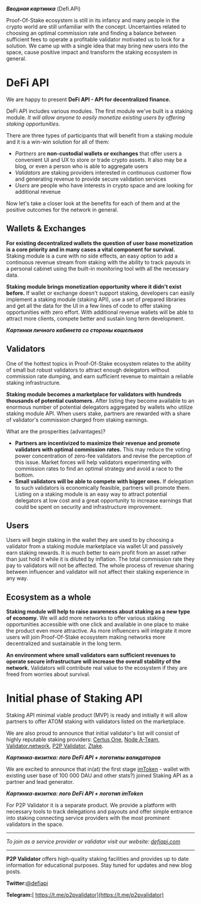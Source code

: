 ***Вводная картинка*** (Defi.APi)

Proof-Of-Stake ecosystem is still in its infancy and many people in the crypto world are still unfamiliar with the concept. Uncertainties related to choosing an optimal commission rate and finding a balance between sufficient fees to operate a profitable validator motivated us to look for a solution. We came up with a single idea that may bring new users into the space, cause positive impact and transform the staking ecosystem in general.

# DeFi API

We are happy to present **DeFi API - API for decentralized finance.**

DeFi API includes various modules. The first module we've built is a staking module. *It will allow anyone to easily monetize existing users by offering staking opportunities*.

There are three types of participants that will benefit from a staking module and it is a win-win solution for all of them:

- *Partners* are **non-custodial wallets or exchanges** that offer users a convenient UI and UX to store or trade crypto assets. It also may be a blog, or even a person who is able to aggregate users 
- *Validators* are staking providers interested in continuous customer flow and generating revenue to provide secure validation services
- *Users* are people who have interests  in crypto space and are looking for additional revenue

Now let's take a closer look at the benefits for each of them and at the positive outcomes for the network in general.

## Wallets & Exchanges

**For existing decentralized wallets the question of user base monetization is a core priority and in many cases a vital component for survival.** Staking module is a cure with no side effects, an easy option to add a continuous revenue stream from staking with the ability to track payouts in a personal cabinet using the built-in monitoring tool with all the necessary data.

**Staking module brings monetization opportunity where it didn't exist before.** If wallet or exchange doesn't support staking, developers can easily implement a staking module (staking API), use a set of prepared libraries and get all the data for the UI in a few lines of code to offer staking opportunities with zero effort. With additional revenue wallets will be able to attract more clients, compete better and sustain long term development.

***Картинки личного кабинета со стороны кошельков***

## Validators

One of the hottest topics in Proof-Of-Stake ecosystem relates to the ability of small but robust validators to attract enough delegators without commission rate dumping, and earn sufficient revenue to maintain a reliable staking infrastructure.

**Staking module becomes a marketplace for validators with hundreds thousands of potential customers.** After listing they become available to an enormous number of potential delegators aggregated by wallets who utilize staking module API.  When users stake, partners are rewarded with a share of validator's commission charged from staking earnings.

What are the prosperities (advantages)?

- **Partners are incentivized to maximize their revenue and promote validators with optimal commission rates.** This may reduce the voting power concentration of zero-fee validators and revise the perception of this issue. Market forces will help validators experimenting with commission rates to find an optimal strategy and avoid a race to the bottom.
- **Small validators will be able to compete with bigger ones.** If delegation to such validators is economically feasible, partners will promote them. Listing on a staking module is an easy way to attract potential delegators at low cost and a great opportunity to increase earnings that could be spent on security and infrastructure improvement.

## Users

Users will begin staking in the wallet they are used to by choosing a validator from a staking module marketplace via wallet UI and passively earn staking rewards. It is much better to earn profit  from an asset rather than just hold it while it is diluted by inflation. The total commission rate they pay to validators will not be affected. The whole process of revenue sharing between influencer and validator will not affect their staking experience in any way.

## Ecosystem as a whole

**Staking module will help to raise awareness about staking as a new type of economy.** We will add more networks to offer various staking opportunities accessible with one click and available in one place to make the product even more attractive. As more influencers will integrate it more users will join Proof-Of-Stake ecosystem making networks more decentralized and sustainable in the long term.

**An environment where small validators earn sufficient revenues to operate secure infrastructure will increase the overall stability of the network.** Validators will contribute real value to the ecosystem if they are freed from worries about survival.

# Initial phase of Staking API

Staking API minimal viable product (MVP) is ready and initially it will allow partners to offer ATOM staking with validators listed on the marketplace.

We are also proud to announce that initial validator's list will consist of highly reputable staking providers: [Certus One](https://certus.one/), [Node A-Team](https://nodeateam.com/), [Validator.network](https://validator.network/), [P2P Validator](https://p2p.org/), [Ztake](https://ztake.org/).

***Картинкa-визитка: лого DeFi API + логотипы валидаторов***

We are excited to announce that in(at) the first stage [imToken](https://token.im/) - wallet with existing user base of 100 000 DAU and other stats?) joined Staking API as a partner and lead generator.

***Картинкa-визитка: лого DeFi API + логотип imToken***

For P2P Validator it is a separate product. We provide a platform with necessary tools to track delegations and payouts and offer simple entrance into staking connecting service providers with the most prominent validators in the space.

---

*To join as a service provider or validator visit our website: [defiapi.com](defiapi.com)*

---

**P2P Validator** offers high-quality staking facilities and provides up to date information for educational purposes. Stay tuned for updates and new blog posts.

**Twitter:**[@defiapi](https://twitter.com/defiapi)

**Telegram:**[ https://t.me/p2pvalidator](https://t.me/p2pvalidator)
